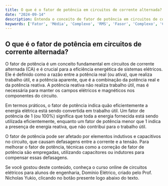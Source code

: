 ```yaml
---
title: O que é o fator de potência em circuitos de corrente alternada?
date: "2024-09-14"
description: Entenda o conceito de fator de potência em circuitos de corrente alternada e sua importância na engenharia elétrica.
keywords: ['Fator', 'Média', 'Complexo', 'RMS', 'Fasor', 'Complexo', 'Corrente']
---
```


## O que é o fator de potência em circuitos de corrente alternada?

O fator de potência é um conceito fundamental em circuitos de corrente alternada (CA) e é crucial para a eficiência energética de sistemas elétricos. Ele é definido como a razão entre a potência real (ou ativa), que realiza trabalho útil, e a potência aparente, que é a combinação da potência real e da potência reativa. A potência reativa não realiza trabalho útil, mas é necessária para manter os campos elétricos e magnéticos nos componentes do circuito.

Em termos práticos, o fator de potência indica quão eficientemente a energia elétrica está sendo convertida em trabalho útil. Um fator de potência de 1 (ou 100%) significa que toda a energia fornecida está sendo utilizada eficientemente, enquanto um fator de potência menor que 1 indica a presença de energia reativa, que não contribui para o trabalho útil.

O fator de potência pode ser afetado por elementos indutivos e capacitivos no circuito, que causam defasagens entre a corrente e a tensão. Para melhorar o fator de potência, técnicas como a correção de fator de potência são empregadas, utilizando capacitores ou indutores para compensar essas defasagens.

Se você gostou deste conteúdo, conheça o curso online de circuitos elétricos para alunos de engenharia, Domínio Elétrico, criado pelo Prof. Nicholas Yukio, clicando no botão presente logo abaixo do texto.